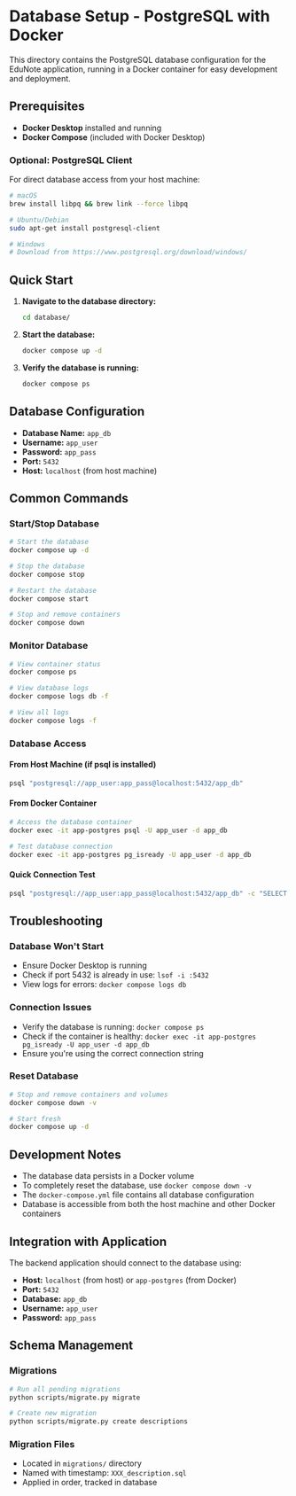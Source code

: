 # Database Setup - PostgreSQL with Docker

This directory contains the PostgreSQL database configuration for the EduNote application, running in a Docker container for easy development and deployment.

## Prerequisites

- **Docker Desktop** installed and running
- **Docker Compose** (included with Docker Desktop)

### Optional: PostgreSQL Client

For direct database access from your host machine:

```bash
# macOS
brew install libpq && brew link --force libpq

# Ubuntu/Debian
sudo apt-get install postgresql-client

# Windows
# Download from https://www.postgresql.org/download/windows/
```

## Quick Start

1. **Navigate to the database directory:**
   ```bash
   cd database/
   ```

2. **Start the database:**
   ```bash
   docker compose up -d
   ```

3. **Verify the database is running:**
   ```bash
   docker compose ps
   ```

## Database Configuration

- **Database Name:** `app_db`
- **Username:** `app_user`
- **Password:** `app_pass`
- **Port:** `5432`
- **Host:** `localhost` (from host machine)

## Common Commands

### Start/Stop Database

```bash
# Start the database
docker compose up -d

# Stop the database
docker compose stop

# Restart the database
docker compose start

# Stop and remove containers
docker compose down
```

### Monitor Database

```bash
# View container status
docker compose ps

# View database logs
docker compose logs db -f

# View all logs
docker compose logs -f
```

### Database Access

#### From Host Machine (if psql is installed)
```bash
psql "postgresql://app_user:app_pass@localhost:5432/app_db"
```

#### From Docker Container
```bash
# Access the database container
docker exec -it app-postgres psql -U app_user -d app_db

# Test database connection
docker exec -it app-postgres pg_isready -U app_user -d app_db
```

#### Quick Connection Test
```bash
psql "postgresql://app_user:app_pass@localhost:5432/app_db" -c "SELECT 1;"
```

## Troubleshooting

### Database Won't Start
- Ensure Docker Desktop is running
- Check if port 5432 is already in use: `lsof -i :5432`
- View logs for errors: `docker compose logs db`

### Connection Issues
- Verify the database is running: `docker compose ps`
- Check if the container is healthy: `docker exec -it app-postgres pg_isready -U app_user -d app_db`
- Ensure you're using the correct connection string

### Reset Database
```bash
# Stop and remove containers and volumes
docker compose down -v

# Start fresh
docker compose up -d
```

## Development Notes

- The database data persists in a Docker volume
- To completely reset the database, use `docker compose down -v`
- The `docker-compose.yml` file contains all database configuration
- Database is accessible from both the host machine and other Docker containers

## Integration with Application

The backend application should connect to the database using:
- **Host:** `localhost` (from host) or `app-postgres` (from Docker)
- **Port:** `5432`
- **Database:** `app_db`
- **Username:** `app_user`
- **Password:** `app_pass`

## Schema Management

### Migrations
```bash
# Run all pending migrations
python scripts/migrate.py migrate

# Create new migration
python scripts/migrate.py create descriptions
```

### Migration Files
- Located in `migrations/` directory
- Named with timestamp: `XXX_description.sql`
- Applied in order, tracked in database